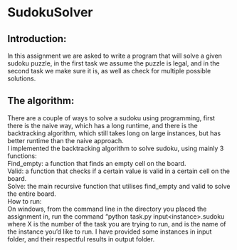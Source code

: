 # SudokuSolver  
## Introduction:  
In this assignment we are asked to write a program that will solve a given sudoku puzzle, in the
first task we assume the puzzle is legal, and in the second task we make sure it is, as well as
check for multiple possible solutions.  
## The algorithm:  
There are a couple of ways to solve a sudoku using programming, first there is the naive way,
which has a long runtime, and there is the backtracking algorithm, which still takes long on large
instances, but has better runtime than the naive approach.  
I implemented the backtracking algorithm to solve sudoku, using mainly 3 functions:  
Find_empty: a function that finds an empty cell on the board.  
Valid: a function that checks if a certain value is valid in a certain cell on the board.  
Solve: the main recursive function that utilises find_empty and valid to solve the entire board.  
How to run:  
On windows, from the command line in the directory you placed the assignment in, run the
command “python task<X>.py input\<instance>.sudoku where X is the number of the task you
are trying to run, and <instance> is the name of the instance you’d like to run.
I have provided some instances in input folder, and their respectful results in output folder.
